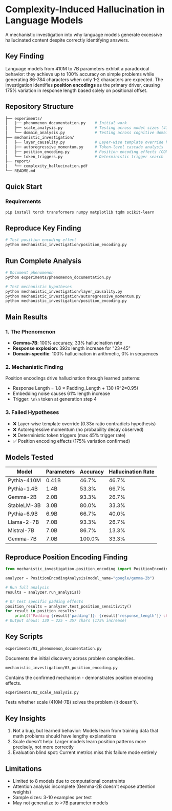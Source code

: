 # Complexity-Induced Hallucination in Language Models

A mechanistic investigation into why language models generate excessive hallucinated content despite correctly identifying answers.

## Key Finding

Language models from 410M to 7B parameters exhibit a paradoxical behavior: they achieve up to 100% accuracy on simple problems while generating 86-784 characters when only 1-2 characters are expected. The investigation identifies **position encodings** as the primary driver, causing 175% variation in response length based solely on positional offset.

## Repository Structure

```bash
├── experiments/
│   ├── phenomenon_documentation.py    # Initial work
│   ├── scale_analysis.py              # Testing across model sizes (410M-7B)
│   └── domain_analysis.py             # Testing across cognitive domains
├── mechanistic_investigation/
│   ├── layer_causality.py             # Layer-wise template override hypothesis
│   ├── autoregressive_momentum.py     # Token-level cascade analysis
│   ├── position_encoding.py           # Position encoding effects (CONFIRMED)
│   └── token_triggers.py              # Deterministic trigger search
├── report/
│   └── complexity_hallucination.pdf
└── README.md
```

## Quick Start

### Requirements

```bash
pip install torch transformers numpy matplotlib tqdm scikit-learn
```

## Reproduce Key Finding

```bash
# Test position encoding effect
python mechanistic_investigation/position_encoding.py
```

## Run Complete Analysis

```bash
# Document phenomenon
python experiments/phenomenon_documentation.py

# Test mechanistic hypotheses
python mechanistic_investigation/layer_causality.py
python mechanistic_investigation/autoregressive_momentum.py
python mechanistic_investigation/position_encoding.py
```

## Main Results

### 1. The Phenomenon

- **Gemma-7B**: 100% accuracy, 33% hallucination rate
- **Response explosion**: 392x length increase for "23+45"
- **Domain-specific**: 100% hallucination in arithmetic, 0% in sequences

### 2. Mechanistic Finding

Position encodings drive hallucination through learned patterns:

- Response Length = 1.8 × Padding_Length + 130 (R^2=0.95)
- Embedding noise causes 61% length increase
- Trigger: `\n\n` token at generation step 4

### 3. Failed Hypotheses

- ❌ Layer-wise template override (0.33x ratio contradicts hypothesis)
- ❌ Autoregressive momentum (no probability decay observed)
- ❌ Deterministic token triggers (max 45% trigger rate)
- ✅ Position encoding effects (175% variation confirmed)

## Models Tested

| Model | Parameters | Accuracy | Hallucination Rate |
|-------|------------|----------|-------------------|
| Pythia-410M | 0.41B | 46.7% | 46.7% |
| Pythia-1.4B | 1.4B | 53.3% | 66.7% |
| Gemma-2B | 2.0B | 93.3% | 26.7% |
| StableLM-3B | 3.0B | 80.0% | 33.3% |
| Pythia-6.9B | 6.9B | 66.7% | 40.0% |
| Llama-2-7B | 7.0B | 93.3% | 26.7% |
| Mistral-7B | 7.0B | 86.7% | 13.3% |
| Gemma-7B | 7.0B | 100.0% | 33.3% |

## Reproduce Position Encoding Finding

```python
from mechanistic_investigation.position_encoding import PositionEncodingAnalysis

analyzer = PositionEncodingAnalysis(model_name="google/gemma-2b")

# Run full analysis
results = analyzer.run_analysis()

# Or test specific padding effects
position_results = analyzer.test_position_sensitivity()
for result in position_results:
    print(f"Padding {result['padding']}: {result['response_length']} chars")
# Output shows: 130 → 225 → 357 chars (175% increase)
```

## Key Scripts

```bash
experiments/01_phenomenon_documentation.py
```

Documents the initial discovery across problem complexities.

```bash
mechanistic_investigation/03_position_encoding.py
```

Contains the confirmed mechanism - demonstrates position encoding effects.

```bash
experiments/02_scale_analysis.py
```

Tests whether scale (410M-7B) solves the problem (it doesn't).

## Key Insights

1. Not a bug, but learned behavior: Models learn from training data that math problems should have lengthy explanations
2. Scale doesn't help: Larger models learn position patterns more precisely, not more correctly
3. Evaluation blind spot: Current metrics miss this failure mode entirely

## Limitations

- Limited to 8 models due to computational constraints
- Attention analysis incomplete (Gemma-2B doesn't expose attention weights)
- Sample sizes: 3-10 examples per test
- May not generalize to >7B parameter models

